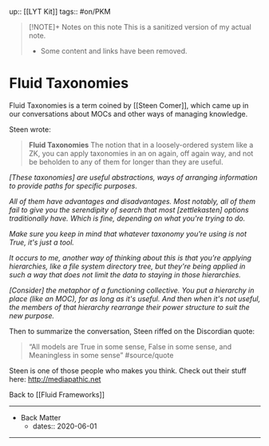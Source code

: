up:: [[LYT Kit]]
tags:: #on/PKM 

> [!NOTE]+ Notes on this note
> This is a sanitized version of my actual note. 
> - Some content and links have been removed.

# Fluid Taxonomies
Fluid Taxonomies is a term coined by [[Steen Comer]], which came up in our conversations about MOCs and other ways of managing knowledge.

Steen wrote:

> **Fluid Taxonomies**
> The notion that in a loosely-ordered system like a ZK, you can apply taxonomies in an on again, off again way, and not be beholden to any of them for longer than they are useful.

*[These taxonomies] are useful abstractions, ways of arranging information to provide paths for specific purposes*.

*All of them have *advantages and disadvantages*. Most notably, all of them fail to give you the serendipity of search that most [zettlekasten] options traditionally have. Which is fine, depending on what you're trying to do.*

*Make sure you keep in mind that whatever taxonomy you're using is not True, it's just a tool.*

*It occurs to me, another way of thinking about this is that you're applying hierarchies, like a file system directory tree, but they're being applied in such a way that does not limit the data to staying in those hierarchies.*

*[Consider] the metaphor of a functioning collective. You put a hierarchy in place (like an MOC), for as long as it's useful. And then when it's not useful, the members of that hierarchy rearrange their power structure to suit the new purpose.*

Then to summarize the conversation, Steen riffed on the Discordian quote: 

> “All models are True in some sense, False in some sense, and Meaningless in some sense” #source/quote

Steen is one of those people who makes you think. Check out their stuff here: http://mediapathic.net

Back to [[Fluid Frameworks]]

---

- Back Matter
	- dates:: 2020-06-01

---